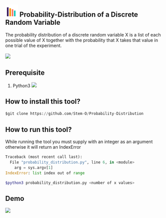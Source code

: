## <img src="https://raw.githubusercontent.com/vladalexey/vladalexey/main/graph.gif" width="40px"> Probability-Distribution of a Discrete Random Variable
The probability distribution of a discrete random variable X is a list of each possible value of X together with the probability that X takes that value in one 
trial of the experiment.<br> <br>
<img src="https://camo.githubusercontent.com/72fed7eb586d6eafb2f54bfdb9d026c9652b44f2e1e1abc161a753293b36692e/68747470733a2f2f696d672e736869656c64732e696f2f62616467652f707974686f6e2d332e372d4641444135452e7376673f6c6f676f3d707974686f6e">

## Prerequisite
1. Python3 <img src="https://upload.wikimedia.org/wikipedia/commons/thumb/c/c3/Python-logo-notext.svg/1200px-Python-logo-notext.svg.png" width="30px">

## How to install this tool?
```py
$git clone https://github.com/Stem-O/Probability-Distribution
```
## How to run this tool?
<p>While running the tool you must supply with an integer as an argument otherwise it will return an IndexError</p>

```py
Traceback (most recent call last):
  File "probability_distribution.py", line 6, in <module>
    arg = sys.argv[1]
IndexError: list index out of range
```

```bash
$python3 probability_distribution.py <number of x values>
```
## Demo
<img src="https://i.ibb.co/f97WsZY/Screenshot-2022-02-19-22-46-38.png">

